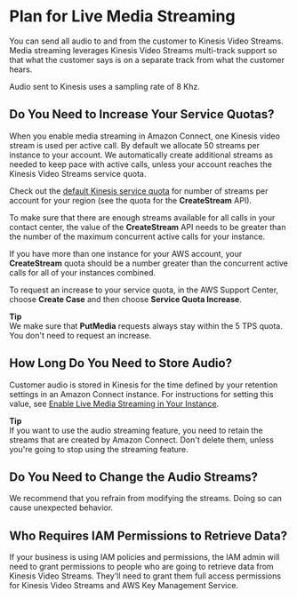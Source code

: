 # Plan for Live Media Streaming<a name="plan-live-media-streams"></a>

You can send all audio to and from the customer to Kinesis Video Streams\. Media streaming leverages Kinesis Video Streams multi\-track support so that what the customer says is on a separate track from what the customer hears\. 

Audio sent to Kinesis uses a sampling rate of 8 Khz\.

## Do You Need to Increase Your Service Quotas?<a name="create-streams-service-limit"></a>

When you enable media streaming in Amazon Connect, one Kinesis video stream is used per active call\. By default we allocate 50 streams per instance to your account\. We automatically create additional streams as needed to keep pace with active calls, unless your account reaches the Kinesis Video Streams service quota\.

Check out the [default Kinesis service quota](https://docs.aws.amazon.com/kinesisvideostreams/latest/dg/limits.html) for number of streams per account for your region \(see the quota for the **CreateStream** API\)\.

To make sure that there are enough streams available for all calls in your contact center, the value of the **CreateStream** API needs to be greater than the number of the maximum concurrent active calls for your instance\.

If you have more than one instance for your AWS account, your **CreateStream** quota should be a number greater than the concurrent active calls for all of your instances combined\.

To request an increase to your service quota, in the AWS Support Center, choose **Create Case** and then choose **Service Quota Increase**\.

**Tip**  
We make sure that **PutMedia** requests always stay within the 5 TPS quota\. You don't need to request an increase\.

## How Long Do You Need to Store Audio?<a name="storing-audio-streams"></a>

Customer audio is stored in Kinesis for the time defined by your retention settings in an Amazon Connect instance\. For instructions for setting this value, see [Enable Live Media Streaming in Your Instance](enable-live-media-streams.md)\.

**Tip**  
If you want to use the audio streaming feature, you need to retain the streams that are created by Amazon Connect\. Don't delete them, unless you're going to stop using the streaming feature\.

## Do You Need to Change the Audio Streams?<a name="changing-audio-streams"></a>

We recommend that you refrain from modifying the streams\. Doing so can cause unexpected behavior\.

## Who Requires IAM Permissions to Retrieve Data?<a name="perms-audio-streams"></a>

If your business is using IAM policies and permissions, the IAM admin will need to grant permissions to people who are going to retrieve data from Kinesis Video Streams\. They'll need to grant them full access permissions for Kinesis Video Streams and AWS Key Management Service\.